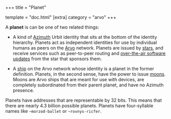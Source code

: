 +++
title = "Planet"

template = "doc.html"
[extra]
category = "arvo"
+++

A **planet** is can be one of two related things:

- A kind of [Azimuth](/docs/glossary/azimuth) Urbit identity that sits at the bottom of the identity hierarchy. Planets act as independent identities for use by individual humans as peers on the [Arvo](/docs/glossary/arvo) network. Planets are issued by [stars](/docs/glossary/star), and receive services such as peer-to-peer routing and [over-the-air software updates](/docs/glossary/ota-updates) from the star that sponsors them.

- A [ship](/docs/glossary/ship) on the Arvo network whose identity is a planet in the former definition. Planets, in the second sense, have the power to issue [moons](/docs/glossary/moon). Moons are Arvo ships that are meant for use with devices, are completely subordinated from their parent planet, and have no Azimuth presence. 

Planets have addresses that are representable by 32 bits. This means that there are nearly 4.3 billion possible planets. Planets have four-syllable names like `~morzod-ballet` or `~rovnys-ricfer`.
